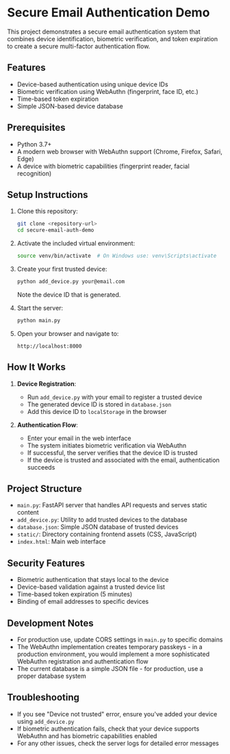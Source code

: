# Secure Email Authentication Demo

This project demonstrates a secure email authentication system that combines device identification, biometric verification, and token expiration to create a secure multi-factor authentication flow.

## Features

- Device-based authentication using unique device IDs
- Biometric verification using WebAuthn (fingerprint, face ID, etc.)
- Time-based token expiration
- Simple JSON-based device database

## Prerequisites

- Python 3.7+
- A modern web browser with WebAuthn support (Chrome, Firefox, Safari, Edge)
- A device with biometric capabilities (fingerprint reader, facial recognition)

## Setup Instructions

1. Clone this repository:

   ```bash
   git clone <repository-url>
   cd secure-email-auth-demo
   ```

2. Activate the included virtual environment:

   ```bash
   source venv/bin/activate  # On Windows use: venv\Scripts\activate
   ```

3. Create your first trusted device:

   ```bash
   python add_device.py your@email.com
   ```

   Note the device ID that is generated.

4. Start the server:

   ```bash
   python main.py
   ```

5. Open your browser and navigate to:
   ```
   http://localhost:8000
   ```

## How It Works

1. **Device Registration**:

   - Run `add_device.py` with your email to register a trusted device
   - The generated device ID is stored in `database.json`
   - Add this device ID to `localStorage` in the browser

2. **Authentication Flow**:
   - Enter your email in the web interface
   - The system initiates biometric verification via WebAuthn
   - If successful, the server verifies that the device ID is trusted
   - If the device is trusted and associated with the email, authentication succeeds

## Project Structure

- `main.py`: FastAPI server that handles API requests and serves static content
- `add_device.py`: Utility to add trusted devices to the database
- `database.json`: Simple JSON database of trusted devices
- `static/`: Directory containing frontend assets (CSS, JavaScript)
- `index.html`: Main web interface

## Security Features

- Biometric authentication that stays local to the device
- Device-based validation against a trusted device list
- Time-based token expiration (5 minutes)
- Binding of email addresses to specific devices

## Development Notes

- For production use, update CORS settings in `main.py` to specific domains
- The WebAuthn implementation creates temporary passkeys - in a production environment, you would implement a more sophisticated WebAuthn registration and authentication flow
- The current database is a simple JSON file - for production, use a proper database system

## Troubleshooting

- If you see "Device not trusted" error, ensure you've added your device using `add_device.py`
- If biometric authentication fails, check that your device supports WebAuthn and has biometric capabilities enabled
- For any other issues, check the server logs for detailed error messages



